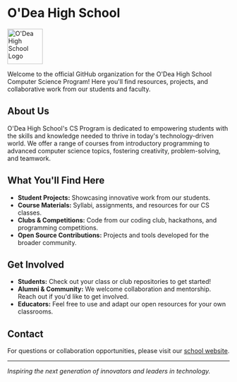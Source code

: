 # O'Dea High School 

<img src="https://www.odea.org/wp-content/themes/odea-high-school/img/logo-color.png" alt="O'Dea High School Logo" height="80" />

Welcome to the official GitHub organization for the O'Dea High School Computer Science Program! Here you'll find resources, projects, and collaborative work from our students and faculty.

## About Us
O'Dea High School's CS Program is dedicated to empowering students with the skills and knowledge needed to thrive in today's technology-driven world. We offer a range of courses from introductory programming to advanced computer science topics, fostering creativity, problem-solving, and teamwork.

## What You'll Find Here
- **Student Projects:** Showcasing innovative work from our students.
- **Course Materials:** Syllabi, assignments, and resources for our CS classes.
- **Clubs & Competitions:** Code from our coding club, hackathons, and programming competitions.
- **Open Source Contributions:** Projects and tools developed for the broader community.

## Get Involved
- **Students:** Check out your class or club repositories to get started!
- **Alumni & Community:** We welcome collaboration and mentorship. Reach out if you'd like to get involved.
- **Educators:** Feel free to use and adapt our open resources for your own classrooms.

## Contact
For questions or collaboration opportunities, please visit our [school website](https://www.odea.org/).

---

*Inspiring the next generation of innovators and leaders in technology.*